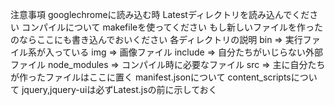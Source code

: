 注意事項
    googlechromeに読み込む時
        Latestディレクトリを読み込んでください
    コンパイルについて
        makefileを使ってください
        もし新しいファイルを作ったのならここにも書き込んでおいください
    各ディレクトリの説明
        bin             => 実行ファイル系が入っている
        img             => 画像ファイル
        include         => 自分たちがいじらない外部ファイル
        node_modules    => コンパイル時に必要なファイル
        src             => 主に自分たちが作ったファイルはここに置く
    manifest.jsonについて
        content_scriptsについて
            jquery,jquery-uiは必ずLatest.jsの前に示しておく
        